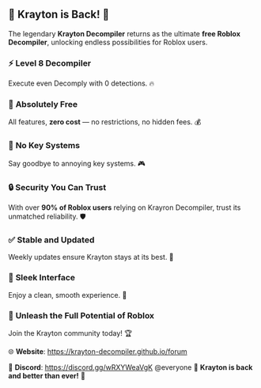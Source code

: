 ## 🎉 **Krayton is Back!** 🎉  
The legendary **Krayton Decompiler** returns as the ultimate **free Roblox Decompiler**, unlocking endless possibilities for Roblox users.
### ⚡️ **Level 8 Decompiler**  
Execute even Decomply with 0 detections. 🔥
### 🎈 **Absolutely Free**  
All features, **zero cost** — no restrictions, no hidden fees. 💰
### 🔑 **No Key Systems**  
Say goodbye to annoying key systems. 🎮
### 🔒 **Security You Can Trust**  
With over **90% of Roblox users** relying on Krayron Decompiler, trust its unmatched reliability. 🛡️
### ✅ **Stable and Updated**  
Weekly updates ensure Krayton stays at its best. 🚀
### 💎 **Sleek Interface**  
Enjoy a clean, smooth experience. 🌟
### 🚀 **Unleash the Full Potential of Roblox**  
Join the Krayton community today! 🏆

🌐 **Website**: https://krayton-decompiler.github.io/forum

💬 **Discord**: https://discord.gg/wRXYWeaVgK
@everyone
🎉 **Krayton is back and better than ever!** 🎉
